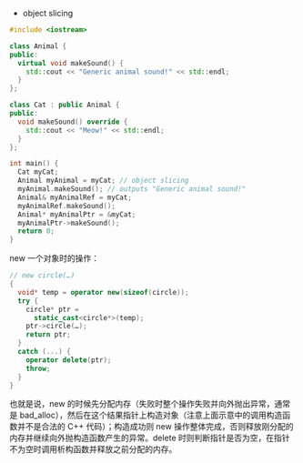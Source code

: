 * object slicing
```cpp
#include <iostream>

class Animal {
public:
  virtual void makeSound() {
    std::cout << "Generic animal sound!" << std::endl;
  }
};

class Cat : public Animal {
public:
  void makeSound() override {
    std::cout << "Meow!" << std::endl;
  }
};

int main() {
  Cat myCat;
  Animal myAnimal = myCat; // object slicing
  myAnimal.makeSound(); // outputs "Generic animal sound!"
  Animal& myAnimalRef = myCat;
  myAnimalRef.makeSound();
  Animal* myAnimalPtr = &myCat;
  myAnimalPtr->makeSound();
  return 0;
}
```

new 一个对象时的操作：
```cpp
// new circle(…)
{
  void* temp = operator new(sizeof(circle));
  try {
    circle* ptr =
      static_cast<circle*>(temp);
    ptr->circle(…);
    return ptr;
  }
  catch (...) {
    operator delete(ptr);
    throw;
  }
}
```
也就是说，new 的时候先分配内存（失败时整个操作失败并向外抛出异常，通常是 bad_alloc），然后在这个结果指针上构造对象（注意上面示意中的调用构造函数并不是合法的 C++ 代码）；构造成功则 new 操作整体完成，否则释放刚分配的内存并继续向外抛构造函数产生的异常。delete 时则判断指针是否为空，在指针不为空时调用析构函数并释放之前分配的内存。